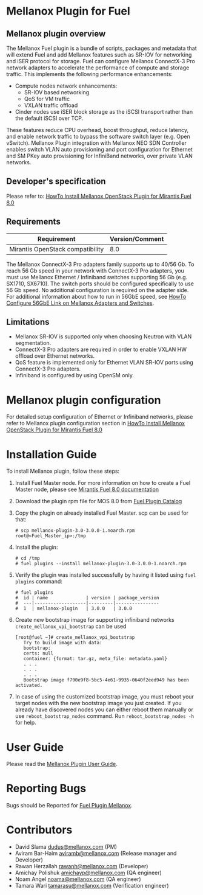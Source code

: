 Mellanox Plugin for Fuel
=======================

Mellanox plugin overview
------------------------

The Mellanox Fuel plugin is a bundle of scripts, packages and metadata that will extend Fuel
and add Mellanox features such as SR-IOV for networking and iSER protocol for storage.
Fuel can configure Mellanox ConnectX-3 Pro network adapters to accelerate the performance of
compute and storage traffic.
This implements the following performance enhancements:

-  Compute nodes network enhancements:
    -    SR-IOV based networking
    -    QoS for VM traffic
    -    VXLAN traffic offload
-  Cinder nodes use iSER block storage as the iSCSI transport rather than the default iSCSI over
TCP.

These features reduce CPU overhead, boost throughput, reduce latency, and enable network traffic
to bypass the software switch layer (e.g. Open vSwitch). Mellanox Plugin integration with Mellanox
NEO SDN Controller enables switch VLAN auto provisioning and port configuration for Ethernet and SM
PKey auto provisioning for InfiniBand networks, over private VLAN networks.

Developer's specification
-------------------------

Please refer to:
[HowTo Install Mellanox OpenStack Plugin for Mirantis Fuel
 8.0](https://community.mellanox.com/docs/DOC-2435)

Requirements
------------

| Requirement                      | Version/Comment |
|----------------------------------|-----------------|
| Mirantis OpenStack compatibility |  8.0            |

The Mellanox ConnectX-3 Pro adapters family supports up to 40/56 Gb. To reach 56 Gb speed in
your network with ConnectX-3 Pro adapters, you must use Mellanox Ethernet / Infiniband switches
supporting 56 Gb (e.g. SX1710, SX6710). The switch ports should be configured specifically to use
56 Gb speed. No additional configuration is required on the adapter side. For additional
information about how to run in 56GbE speed, see [HowTo Configure 56GbE Link on Mellanox Adapters
and Switches](http://community.mellanox.com/docs/DOC-1460).

Limitations
-----------

- Mellanox SR-IOV is supported only when choosing Neutron with VLAN segmentation.
- ConnectX-3 Pro adapters are required in order to enable VXLAN HW offload over Ethernet networks.
- QoS feature is implemented only for Ethernet VLAN SR-IOV ports using ConnectX-3 Pro adapters.
- Infiniband is configured by using OpenSM only.

Mellanox plugin configuration
=============================

For detailed setup configuration of Ethernet or Infiniband networks, please refer to Mellanox plugin
configuration section in
[HowTo Install Mellanox OpenStack Plugin for Mirantis Fuel
 8.0](https://community.mellanox.com/docs/DOC-2435)

Installation Guide
==================

To install Mellanox plugin, follow these steps:

1. Install Fuel Master node. For more information on how to create a Fuel Master node, please see
[Mirantis Fuel 8.0 documentation](https://docs.mirantis.com/openstack/fuel/fuel-8.0/)

2. Download the plugin rpm file for MOS 8.0 from
[Fuel Plugin Catalog](https://www.mirantis.com/products/openstack-drivers-and-plugins/fuel-plugins)

3. Copy the plugin on already installed Fuel Master. scp can be used for that:
     ```
     # scp mellanox-plugin-3.0-3.0.0-1.noarch.rpm root@<Fuel_Master_ip>:/tmp
     ```
4. Install the plugin:
     ```
     # cd /tmp
     # fuel plugins --install mellanox-plugin-3.0-3.0.0-1.noarch.rpm
     ```
5. Verify the plugin was installed successfully by having it listed using ``fuel plugins`` command:
     ```
     # fuel plugins
     #  id | name              | version | package_version
     #  ---|-------------------|---------|----------------
     #  1  | mellanox-plugin   | 3.0.0   | 3.0.0
     ```
6. Create new bootstrap image for supporting infiniband networks ``create_mellanox_vpi_bootstrap``
can be used
     ```
     [root@fuel ~]# create_mellanox_vpi_bootstrap
        Try to build image with data:
        bootstrap:
        certs: null
        container: {format: tar.gz, meta_file: metadata.yaml}
        . . .
        . . .
        . . .
        Bootstrap image f790e9f8-5bc5-4e61-9935-0640f2eed949 has been activated.
     ```
7. In case of using the customized bootstrap image, you must reboot your target nodes with the
new bootstrap image you just created. If you already have discovered nodes you can either reboot
them manually or use `reboot_bootstrap_nodes` command.  Run `reboot_bootstrap_nodes -h` for help.


User Guide
==========

Please read the [Mellanox Plugin User Guide](doc/source).

Reporting Bugs
==============

Bugs should be Reported for [Fuel Plugin Mellanox](https://launchpad.net/~fuel-plugin-mellanox).

Contributors
============

* David Slama <dudus@mellanox.com> (PM)
* Aviram Bar-Haim <aviramb@mellanox.com> (Release manager and Developer)
* Rawan Herzallah <rawanh@mellanox.com> (Developer)
* Amichay Polishuk <amichayp@mellanox.com> (QA engineer)
* Noam Angel <noama@mellanox.com> (QA engineer)
* Tamara Wari <tamarasu@mellanox.com> (Verification engineer)
